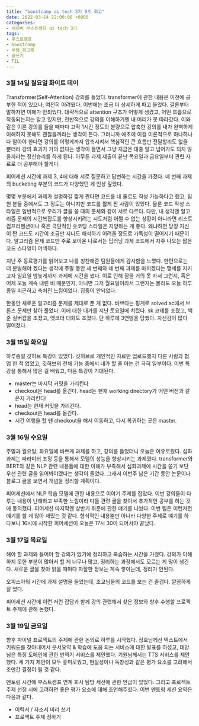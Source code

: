 ```yaml
---
title: "boostcamp ai tech 3기 9주 회고"
date: 2022-03-14 22:00:00 +0900
categories:
- 네이버 부스트캠프 ai tech 3기
tags:
- 부스트캠프
- boostcamp
- 부캠_회고록
- 글쓰기
- TIL
---
```


### 3월 14일 월요일 화이트 데이

Transformer(Self-Attention) 강의를 들었다. transformer에 관한 내용은 이전에 공부한 적이 있으나, 여전히 어려웠다. 이번에는 조금 더 상세하게 파고 들었다. 결론부터 말하자면 이해가 안되었다. 대략적으로 attention 구조가 어떻게 생겼고, 어떤 흐름으로 작동되는지는 알고 있지만, 전반적으로 강의를 이해하기엔 내 머리가 못 따라갔다. 이와 같은 이론 강의를 들을 때마다 고작 1시간 정도의 분량으로 압축한 강의를 내가 완벽하게 이해하지 못해도 괜찮을까라는 생각이 든다. 그러니까 애초에 이걸 이론적으로 하나하나 다 알아야 한다면 강의를 이렇게까지 압축시켜서 핵심적인 큰 흐름만 전달할리도 없을 뿐더러 강의 효과가 거의 없다는 생각이 들면서 그냥 지금은 대충 알고 넘어가도 되지 않을까라는 정신승리를 하게 된다. 아무튼 과제 제출이 끝난 목요일과 금요일부터 관련 자료로 더 공부해야 할게다.

피어세션 시간에 과제 3, 4에 대해 서로 질문하고 답변하는 시간을 가졌다. 네 번째 과제의 bucketing 부분의 코드가 다양했던 게 인상 깊었다. 

몇몇 부분에서 과제가 설명하길 짧게 짠다면 코드를 네 줄로도 작성 가능하다고 했고, 팀원 분들 중에서도 그 정도는 아니지만 코드를 짧게 짠 사람이 있었다. 물론 코드 작성 스타일은 일반적으로 우리가 글을 쓸 때의 문체와 같이 서로 다르다. 다만, 내 생각엔 알고리즘 문제의 시간복잡도를 향상시키려는 시도처럼 어쩔 수 없는 상황이 아니라면 리스트 컴프리헨션이나 혹은 극단적인 숏코딩 스타일은 지양하는 게 좋다. 왜냐하면 당장 자신이 짠 코드도 시간이 조금만 지나도 해석하기 어려울 정도로 가독성이 떨어지기 때문이다. 알고리즘 문제 코드만 주로 보아온 나로서는 딥러닝 과제 코드에서 자주 나오는 짧은 코드 스타일이 어색하다.

지난 주 동료평가를 읽어보고 나를 칭찬해준 팀원들에게 감사함을 느꼈다. 한편으로는 더 분발해야 겠다는 생각에 주말 동안 세 번째와 네 번째 과제를 마치겠다는 맹세를 지키고자 일요일 밤늦게까지 과제에 시간을 썼다. 이로 인해 잠을 거의 못 자서 그런지, 혹은 어제 오늘 계속 내린 비 때문인지, 아니면 그저 월요일이라서 그런지는 몰라도 오늘 하루종일 피곤하고 축처진 느낌이었다. 집중이 안되었다. 

한동안 새로운 알고리즘 문제를 제대로 푼 게 없다. 바쁘다는 핑계로 solved.ac에서 브론즈 문제만 찾아 풀었다. 이에 대한 대가를 지난 토요일에 치렀다. sk 코테를 조졌고, 백준 실버컵을 조졌고, 앳코더 대회도 조졌다. 단 하루에 3연벙을 당했다. 자신감이 많이 떨어졌다. 



### 3월 15일 화요일

하루종일 깃허브 특강이 있었다. 깃허브로 개인적인 자료만 업로드했지 다른 사람과 협업 한 적 없었고, 깃허브의 전체 기능 중에서 내가 할 줄 아는 건 극히 일부이다. 이번 특강을 통해서 많은 걸 배웠고, 다음 특강이 기대된다. 

- master는 마지막 커밋을 가리킨다
- checkout은 head를 옮긴다. head는 현재 working directory가 어떤 버전과 같은지 가리킨다!
- head는 현재 커밋을 가리킨다.
- checkout은 head를 옮긴다.
- 시간 여행을 할 땐 checkout을 해서 이동하고, 다시 복귀하는 곳은 master.


### 3월 16일 수요일

주말과 월요일, 화요일에 바쁘게 과제를 하고, 강의를 들었더니 오늘은 여유로웠다. 심화과제는 파라미터 조정 등을 통해서 모델의 성능을 향상시키는 과제였다. transformer와 BERT와 같은 NLP 관련 내용들에 대한 이해가 부족해서 심화과제에 시간을 쏟기 보단 우선 관련 글을 읽어봐야겠다는 생각이 들었다. 그래서 이번주 남은 기간 동안 논문이나 블로그 글을 보면서 개념을 정리할 계획이다. 

피어세션에서 NLP 학습 모델에 관한 내용으로 이야기 주제를 잡았다. 이번 강의들이 다루는 내용이 난해하고 부족한 느낌이라 다들 관련 글을 찾아서 추가적인 공부를 하는 것에 동의했다. 피어세션 마지막엔 상반기 취준에 관한 얘기를 나눴다. 이번 팀은 이런저런 얘기를 할 게 많아 재밌는 것 같다. 형식적인 내용뿐만 아니라 다양한 주제로 얘기를 하다보니 16시에 시작한 피어세션이 오늘은 17시 30이 되어서야 끝났다.


### 3월 17일 목요일

해야 할 과제와 들어야 할 강의가 없기에 정리하고 복습하는 시간을 가졌다. 강의가 이해하지 못한 부분이 많아서 할 게 너무나 많고, 정리하는 과정에서도 모르는 게 많이 생긴다. 새로운 글을 찾아 읽을 때마다 자잘한 정보는 계속 쌓이는데, 정리가 안된다. 

오피스아워 시간에 과제 설명을 들었는데, 조교님들의 코드를 보는 건 즐겁다. 깔끔하게 잘 썼다.

피어세션 시간에 이런 저런 잡담과 함께 강의 관련해서 찾은 정보와 향후 수행할 프로젝트 주제에 관해 논했다.


### 3월 19일 금요일

향후 파이널 프로젝트의 주제에 관한 논의로 하루를 시작했다. 정호님께선 텍스트에서 키워드를 찾아내어서 문서요약 & 학습에 도움 되는 서비스에 대한 발표를 하셨고, 태양님은 특정 도메인에 관한 번역기 서비스를 제안했다. 기원님께서는 TTS 서비스를 제안했다. 세 가지 제안이 모두 흥미로웠고, 현실성이나 독창성과 같은 평가 요소를 고려해서 조만간 결정이 될 것 같다.

멘토링 시간에 부스트캠프 연계 회사 탐방 세션에 관한 언급이 있었다. 그리고 프로젝트 주제 선정 시에 고려하면 좋은 평가 요소에 대해 조언해주셨다. 
이번 멘토링 세션 요약은 다음과 같다.

- 이력서 / 자소서 미리 쓰기
- 프로젝트 주제 정하기


